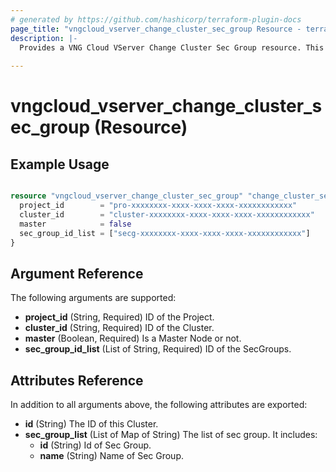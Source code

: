 ```yaml
---
# generated by https://github.com/hashicorp/terraform-plugin-docs
page_title: "vngcloud_vserver_change_cluster_sec_group Resource - terraform-provider-vngcloud"
description: |-
  Provides a VNG Cloud VServer Change Cluster Sec Group resource. This can be used to import, create, modify, and delete.
  
---
```


# vngcloud_vserver_change_cluster_sec_group (Resource)



## Example Usage

```terraform

resource "vngcloud_vserver_change_cluster_sec_group" "change_cluster_sec_group_minion" {
  project_id        = "pro-xxxxxxxx-xxxx-xxxx-xxxx-xxxxxxxxxxxx"
  cluster_id        = "cluster-xxxxxxxx-xxxx-xxxx-xxxx-xxxxxxxxxxxx"
  master            = false
  sec_group_id_list = ["secg-xxxxxxxx-xxxx-xxxx-xxxx-xxxxxxxxxxxx"]
}
```

## Argument Reference

The following arguments are supported:

- **project_id** (String, Required) ID of the Project.
- **cluster_id** (String, Required) ID of the Cluster.
- **master** (Boolean, Required) Is a Master Node or not.
- **sec_group_id_list** (List of String, Required) ID of the SecGroups.

  
## Attributes Reference

In addition to all arguments above, the following attributes are exported:
- **id** (String) The ID of this Cluster.
- **sec_group_list** (List of Map of String) The list of sec group. It includes:
  - **id** (String) Id of Sec Group.
  - **name** (String) Name of Sec Group.



